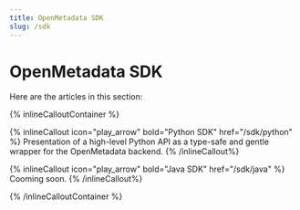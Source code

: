 ```yaml
---
title: OpenMetadata SDK
slug: /sdk
---
```


# OpenMetadata SDK

Here are the articles in this section:

{% inlineCalloutContainer %}

{% inlineCallout
    icon="play_arrow"
    bold="Python SDK"
    href="/sdk/python" %}
Presentation of a high-level Python API as a type-safe and gentle wrapper for the OpenMetadata backend.
{% /inlineCallout%}

{% inlineCallout
    icon="play_arrow"
    bold="Java SDK"
    href="/sdk/java" %}
Cooming soon.
{% /inlineCallout%}

{% /inlineCalloutContainer %}
